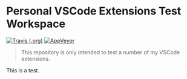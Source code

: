 # Personal VSCode Extensions Test Workspace


[![Travis (.org)](https://img.shields.io/travis/ivangabriele/vscode-extensions-test.svg?style=flat-square)](https://travis-ci.org/ivangabriele/vscode-extensions-test)
[![AppVeyor](https://img.shields.io/appveyor/ci/ivangabriele/vscode-extensions-test.svg?style=flat-square)](https://ci.appveyor.com/project/ivangabriele/vscode-extensions-test)


> This repository is only intended to test a number of my VSCode extensions.

This is a test.
